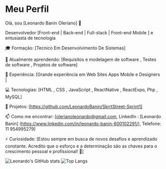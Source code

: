 
# Meu Perfil

Olá, sou [Leonardo Banin Oleriano] 👋

Desenvolvedor [Front-end | Back-end | Full-stack | Front-end Mobile ] e entusiasta de tecnologia

🎓 Formação: [Tecnico Em Desenvolvimento De Sistemas]

🌱 Atualmente aprendendo: [Requisitos e modelagem de software , Testes de software , Projetos de software]

💼 Experiência: [Grande experiência em Web Sites Apps Mobile e Designers ]

💻 Tecnologias: [HTML , CSS , JavaScript , ReactNative , ReactExpo, Php , MySQL]

🚀 Projetos: [https://github.com/LeonardoBanin/SkrrtStreet-Sprint1]

📫 Como me encontrar: [olerianoleonardo@gmail.com, LinkedIn : [Leonardo Banin] (https://www.linkedin.com/in/leonardo-banin-600102291/), Telefone: 11 954995279]

⚡ Curiosidade: [Estou sempre em busca de novos desafios e aprendizado constante. Acredito que o esforço e a determinação são as chaves para o crescimento pessoal e profissional! 🚀]

![Leonardo's GitHub stats](https://github-readme-stats.vercel.app/api?username=leonardobanin&show_icons=true&theme=transparent) ![Top Langs](https://github-readme-stats.vercel.app/api/top-langs/?username=leonardobanin&hide_progress=true)
